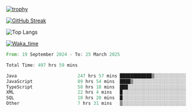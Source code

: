 <!--
**ren-joey/ren-joey** is a ✨ _special_ ✨ repository because its `README.md` (this file) appears on your GitHub profile.

Here are some ideas to get you started:

- 🔭 I’m currently working on ...
- 🌱 I’m currently learning ...
- 👯 I’m looking to collaborate on ...
- 🤔 I’m looking for help with ...
- 💬 Ask me about ...
- 📫 How to reach me: ...
- 😄 Pronouns: ...
- ⚡ Fun fact: ...
-->

[![trophy](https://github-profile-trophy.vercel.app/?username=ren-joey&theme=darkhub&column=5)](https://github.com/ren-joey)

[![GitHub Streak](https://streak-stats.demolab.com/?user=ren-joey&theme=dark)](https://github.com/ren-joey)

![Top Langs](https://github-readme-stats.vercel.app/api/top-langs?username=ren-joey&show_icons=true&layout=compact&locale=en&hide=html,CSS,scss,Pug,Twig&theme=dark)

[![Waka_time](https://github-readme-stats.vercel.app/api/wakatime?username=joeyren&theme=dark)](https://github.com/ren-joey)

<!--START_SECTION:waka-->

```rust
From: 19 September 2024 - To: 25 March 2025

Total Time: 497 hrs 59 mins

Java                       247 hrs 57 mins ████████████▒░░░░░░░░░░░░   49.05 %
JavaScript                 89 hrs 54 mins  ████▒░░░░░░░░░░░░░░░░░░░░   17.79 %
TypeScript                 58 hrs 18 mins  ███░░░░░░░░░░░░░░░░░░░░░░   11.53 %
XML                        22 hrs 4 mins   █░░░░░░░░░░░░░░░░░░░░░░░░   04.37 %
SQL                        18 hrs 20 mins  █░░░░░░░░░░░░░░░░░░░░░░░░   03.63 %
Other                      7 hrs 31 mins   ▒░░░░░░░░░░░░░░░░░░░░░░░░   01.49 %
```

<!--END_SECTION:waka-->
